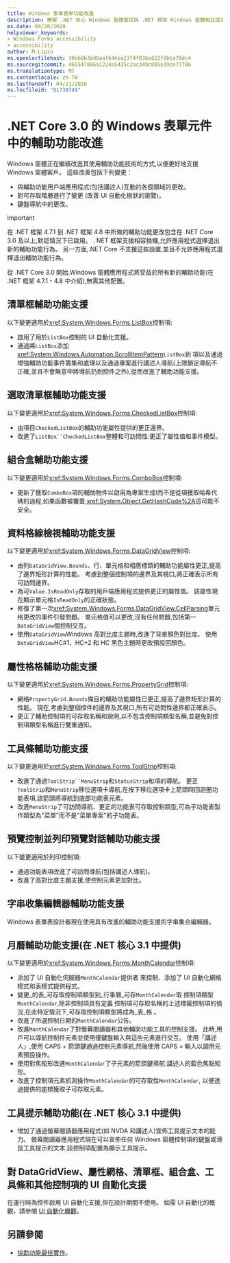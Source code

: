 ```yaml
---
title: Windows 表單表單功能改進
description: 瞭解 .NET 核心 Windows 窗體嘗試與 .NET 框架 Windows 窗體相比提高可存取性的方式。
ms.date: 04/20/2020
helpviewer_keywords:
- Windows Forms accessibility
- accessibility
author: M-Lipin
ms.openlocfilehash: 30eb8b3bd0aaf646ea23f4f036e822f9bba78dc4
ms.sourcegitcommit: 465547886a1224a5435c3ac349c805e39ce77706
ms.translationtype: MT
ms.contentlocale: zh-TW
ms.lasthandoff: 04/21/2020
ms.locfileid: "81739749"
---
```

# <a name="accessibility-improvements-in-windows-forms-controls-for-net-core-30"></a>.NET Core 3.0 的 Windows 表單元件中的輔助功能改進

Windows 窗體正在繼續改進其使用輔助功能技術的方式,以便更好地支援 Windows 窗體客戶。 這些改善包括下列變更：

- 與輔助功能用戶端應用程式(包括講述人)互動的各個領域的更改。
- 對可存取階層進行了變更 (改善 UI 自動化樹狀的瀏覽)。
- 鍵盤導航中的更改。

> [!IMPORTANT]
> 在 .NET 框架 4.7.1 到 .NET 框架 4.8 中所做的輔助功能更改包含在 .NET Core 3.0 及以上,默認情況下已啟用。 . NET 框架支援相容換機,允許應用程式選擇退出新的輔助功能行為。 另一方面,.NET Core 不支援這些設置,並且不允許應用程式選擇退出輔助功能行為。
  
從 .NET Core 3.0 開始,Windows 窗體應用程式將受益於所有新的輔助功能(在 .NET 框架 4.7.1 - 4.8 中介紹),無需其他配置。

## <a name="listbox-accessibility-support"></a>清單框輔助功能支援

以下變更適用於<xref:System.Windows.Forms.ListBox>控制項:

- 啟用了用於`ListBox`控制的 UI 自動化支援。
- 通過將`ListBox`添加<xref:System.Windows.Automation.ScrollItemPattern>`ListBox`到 項以及通過增強輔助功能事件籌集和處理以及通過專案進行講述人導航(上限鎖定導航不正確,並且不會無意中將導航扔到控件之外),從而改進了輔助功能支援。

## <a name="checkedlistbox-accessibility-support"></a>選取清單框輔助功能支援

以下變更適用於<xref:System.Windows.Forms.CheckedListBox>控制項:

- 由項目`CheckedListBox`的輔助功能屬性提供的更正邊界。
- 改進了`ListBox``CheckedListBox`整體和可訪問性:更正了屬性值和事件模型。

## <a name="combobox-accessibility-support"></a>組合盒輔助功能支援

以下變更適用於<xref:System.Windows.Forms.ComboBox>控制項:

- 更新了獲取`ComboBox`項的輔助物件以啟用為專案生成I而不是從項獲取哈希代碼的過程,如果函數被覆蓋,<xref:System.Object.GetHashCode%2A>這可能不安全。

## <a name="datagridview-accessibility-support"></a>資料格線檢視輔助功能支援

以下變更適用於<xref:System.Windows.Forms.DataGridView>控制項:

- 由列`DataGridView.Bounds`、行、單元格和相應標頭的輔助功能屬性更正,提高了邊界矩形計算的性能。 考慮到整個控制項的邊界及其視口,將正確表示所有可訪問邊界。
- 為可`Value.IsReadOnly`存取的用戶端應用程式提供更正的屬性值。 該屬性現在顯示單元格`IsReadOnly`的正確狀態。
- 修復了第一次<xref:System.Windows.Forms.DataGridView.CellParsing>單元格更改的事件引發問題。 單元格值可以更改,沒有任何問題,包括第一`DataGridView`個控制交互。
- 使用`DataGridView`Windows 高對比度主題時,改進了背景顏色對比度。 使用`DataGridView`HC#1、HC+2 和 HC 黑色主題時更改預設回顏色。

## <a name="propertygrid-accessibility-support"></a>屬性格格輔助功能支援

以下變更適用於<xref:System.Windows.Forms.PropertyGrid>控制項:

- 網格`PropertyGrid.Bounds`條目的輔助功能屬性已更正,提高了邊界矩形計算的性能。 現在,考慮到整個控件的邊界及其視口,所有可訪問性邊界都正確表示。
- 更正了輔助控制項的可存取名稱和說明,以不包含控制項類型名稱,並避免對控制項類型名稱進行雙重通知。

## <a name="toolstrip-accessibility-support"></a>工具條輔助功能支援

以下變更適用於<xref:System.Windows.Forms.ToolStrip>控制項:

- 改進了通過`ToolStrip``MenuStrip`和`StatusStrip`和項的導航。 更正`ToolStrip`和`MenuStrip`移位選項卡導航,在按下移位選項卡上箭頭時回迴圈功能表項,該箭頭將導航到底部功能表元素。
- 改進`MenuStrip`了可訪問導航、更正的功能表可存取控制類型,可為子功能表製作類型為"菜單"而不是"菜單專案"的子功能表。

## <a name="printpreviewcontrol-and-printpreviewdialog-accessibility-support"></a>預覽控制並列印預覽對話輔助功能支援

以下變更適用於列印控制項:

- 通過功能表項改進了可訪問導航(包括講述人導航)。
- 改進了高對比度主題支援,使控制元素更加對比。

## <a name="stringcollectioneditor-accessibility-support"></a>字串收集編輯器輔助功能支援

Windows 表單表設計器現在使用具有改進的輔助功能支援的字串集合編輯器。

## <a name="monthcalendar-accessibility-support-available-in-net-core-31"></a>月曆輔助功能支援(在 .NET 核心 3.1 中提供)

以下變更適用於<xref:System.Windows.Forms.MonthCalendar>控制項:

- 添加了 UI 自動化伺服器`MonthCalendar`提供者 來控制、添加了 UI 自動化網格模式和表模式提供程式。
- 變更_的表_可存取控制項類型到_行事曆_可存`MonthCalendar`取 控制項類型`MonthCalendar`,除非控制項具有定義 控制項可存取名稱的上述標籤控制項的情況,在此特定情況下,可存取控制項類型將成為_表_格 。
- 改進了所選控制日期的`MonthCalendar`公告。
- 改進`MonthCalendar`了對螢幕閱讀器和其他輔助功能工具的控制支援。 此時,用戶可以導航控制件元素並使用僅鍵盤輸入與這些元素進行交互。 使用「講述人」,使用 CAPS + 箭頭鍵通過控制元素導航,然後使用 CAPS = 輸入以調用元素預設操作。
- 使用對焦矩形改進`MonthCalendar`了子元素的箭頭鍵導航:講述人的藍色焦點矩形。
- 改進了控制項元素抓測操作`MonthCalendar`的可存取性`MonthCalendar`, 以便透過提供的座標獲取子可存取元素。

## <a name="tooltips-accessibility-available-in-net-core-31"></a>工具提示輔助功能(在 .NET 核心 3.1 中提供)

- 增加了通過螢幕閱讀器應用程式(如 NVDA 和講述人)宣佈工具提示文本的能力。 螢幕閱讀器應用程式現在可以宣佈任何 Windows 窗體控制項的鍵盤或滑鼠工具提示的文本,該控制項配置為顯示工具提示。

## <a name="ui-automation-support-for-datagridview-propertygrid-listbox-combobox-toolstrip-and-other-controls"></a>對 DataGridView、屬性網格、清單框、組合盒、工具條和其他控制項的 UI 自動化支援

在運行時為控件啟用 UI 自動化支援,但在設計期間不使用。 如需 UI 自動化的概觀，請參閱 [UI 自動化概觀](https://docs.microsoft.com/dotnet/framework/ui-automation/ui-automation-overview)。

## <a name="see-also"></a>另請參閱

- [協助功能最佳實作](../ui-automation/accessibility-best-practices.md)。
